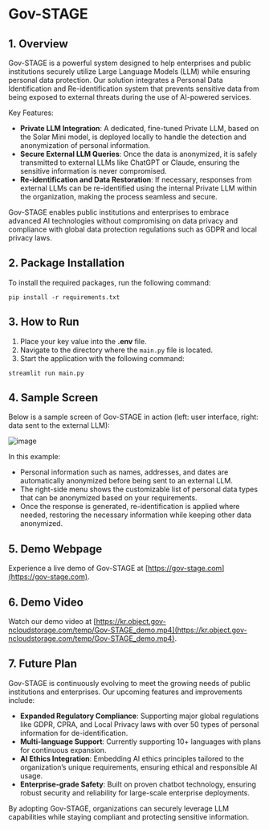 # Gov-STAGE

## 1. Overview
Gov-STAGE is a powerful system designed to help enterprises and public institutions securely utilize Large Language Models (LLM) while ensuring personal data protection. Our solution integrates a Personal Data Identification and Re-identification system that prevents sensitive data from being exposed to external threats during the use of AI-powered services.

Key Features:
- **Private LLM Integration**: A dedicated, fine-tuned Private LLM, based on the Solar Mini model, is deployed locally to handle the detection and anonymization of personal information.
- **Secure External LLM Queries**: Once the data is anonymized, it is safely transmitted to external LLMs like ChatGPT or Claude, ensuring the sensitive information is never compromised.
- **Re-identification and Data Restoration**: If necessary, responses from external LLMs can be re-identified using the internal Private LLM within the organization, making the process seamless and secure.

Gov-STAGE enables public institutions and enterprises to embrace advanced AI technologies without compromising on data privacy and compliance with global data protection regulations such as GDPR and local privacy laws.

## 2. Package Installation
To install the required packages, run the following command:

```
pip install -r requirements.txt
```

## 3. How to Run
1. Place your key value into the **.env** file.
2. Navigate to the directory where the `main.py` file is located.
3. Start the application with the following command:

```
streamlit run main.py
```

## 4. Sample Screen
Below is a sample screen of Gov-STAGE in action (left: user interface, right: data sent to the external LLM):

![image](https://github.com/user-attachments/assets/cbfaa178-eeea-4817-8f06-a6032838cda9)

In this example:
- Personal information such as names, addresses, and dates are automatically anonymized before being sent to an external LLM.
- The right-side menu shows the customizable list of personal data types that can be anonymized based on your requirements.
- Once the response is generated, re-identification is applied where needed, restoring the necessary information while keeping other data anonymized.

## 5. Demo Webpage
Experience a live demo of Gov-STAGE at [https://gov-stage.com](https://gov-stage.com).

## 6. Demo Video
Watch our demo video at [https://kr.object.gov-ncloudstorage.com/temp/Gov-STAGE_demo.mp4](https://kr.object.gov-ncloudstorage.com/temp/Gov-STAGE_demo.mp4).

## 7. Future Plan
Gov-STAGE is continuously evolving to meet the growing needs of public institutions and enterprises. Our upcoming features and improvements include:
- **Expanded Regulatory Compliance**: Supporting major global regulations like GDPR, CPRA, and Local Privacy laws with over 50 types of personal information for de-identification.
- **Multi-language Support**: Currently supporting 10+ languages with plans for continuous expansion.
- **AI Ethics Integration**: Embedding AI ethics principles tailored to the organization’s unique requirements, ensuring ethical and responsible AI usage.
- **Enterprise-grade Safety**: Built on proven chatbot technology, ensuring robust security and reliability for large-scale enterprise deployments.

By adopting Gov-STAGE, organizations can securely leverage LLM capabilities while staying compliant and protecting sensitive information.
